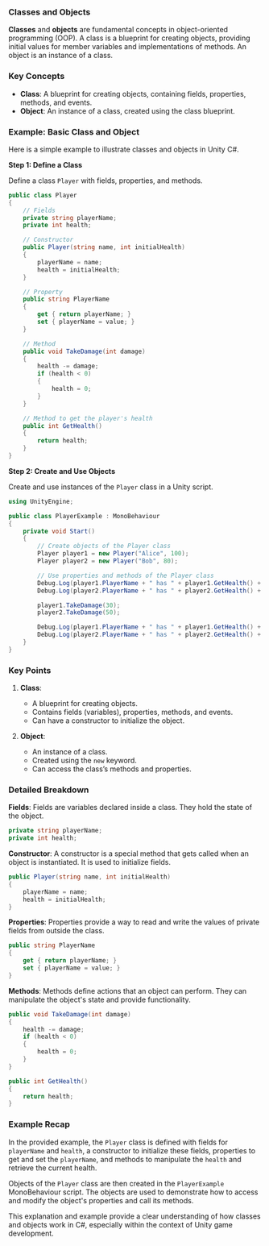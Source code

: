 

### Classes and Objects

**Classes** and **objects** are fundamental concepts in object-oriented programming (OOP). A class is a blueprint for creating objects, providing initial values for member variables and implementations of methods. An object is an instance of a class.

### Key Concepts

- **Class**: A blueprint for creating objects, containing fields, properties, methods, and events.
- **Object**: An instance of a class, created using the class blueprint.

### Example: Basic Class and Object

Here is a simple example to illustrate classes and objects in Unity C#.

**Step 1: Define a Class**

Define a class `Player` with fields, properties, and methods.

```csharp
public class Player
{
    // Fields
    private string playerName;
    private int health;

    // Constructor
    public Player(string name, int initialHealth)
    {
        playerName = name;
        health = initialHealth;
    }

    // Property
    public string PlayerName
    {
        get { return playerName; }
        set { playerName = value; }
    }

    // Method
    public void TakeDamage(int damage)
    {
        health -= damage;
        if (health < 0)
        {
            health = 0;
        }
    }

    // Method to get the player's health
    public int GetHealth()
    {
        return health;
    }
}
```

**Step 2: Create and Use Objects**

Create and use instances of the `Player` class in a Unity script.

```csharp
using UnityEngine;

public class PlayerExample : MonoBehaviour
{
    private void Start()
    {
        // Create objects of the Player class
        Player player1 = new Player("Alice", 100);
        Player player2 = new Player("Bob", 80);

        // Use properties and methods of the Player class
        Debug.Log(player1.PlayerName + " has " + player1.GetHealth() + " health.");
        Debug.Log(player2.PlayerName + " has " + player2.GetHealth() + " health.");

        player1.TakeDamage(30);
        player2.TakeDamage(50);

        Debug.Log(player1.PlayerName + " has " + player1.GetHealth() + " health after taking damage.");
        Debug.Log(player2.PlayerName + " has " + player2.GetHealth() + " health after taking damage.");
    }
}
```

### Key Points

1. **Class**:
   - A blueprint for creating objects.
   - Contains fields (variables), properties, methods, and events.
   - Can have a constructor to initialize the object.

2. **Object**:
   - An instance of a class.
   - Created using the `new` keyword.
   - Can access the class’s methods and properties.

### Detailed Breakdown

**Fields**:
Fields are variables declared inside a class. They hold the state of the object.

```csharp
private string playerName;
private int health;
```

**Constructor**:
A constructor is a special method that gets called when an object is instantiated. It is used to initialize fields.

```csharp
public Player(string name, int initialHealth)
{
    playerName = name;
    health = initialHealth;
}
```

**Properties**:
Properties provide a way to read and write the values of private fields from outside the class.

```csharp
public string PlayerName
{
    get { return playerName; }
    set { playerName = value; }
}
```

**Methods**:
Methods define actions that an object can perform. They can manipulate the object's state and provide functionality.

```csharp
public void TakeDamage(int damage)
{
    health -= damage;
    if (health < 0)
    {
        health = 0;
    }
}

public int GetHealth()
{
    return health;
}
```

### Example Recap

In the provided example, the `Player` class is defined with fields for `playerName` and `health`, a constructor to initialize these fields, properties to get and set the `playerName`, and methods to manipulate the `health` and retrieve the current health.

Objects of the `Player` class are then created in the `PlayerExample` MonoBehaviour script. The objects are used to demonstrate how to access and modify the object's properties and call its methods.

This explanation and example provide a clear understanding of how classes and objects work in C#, especially within the context of Unity game development.
